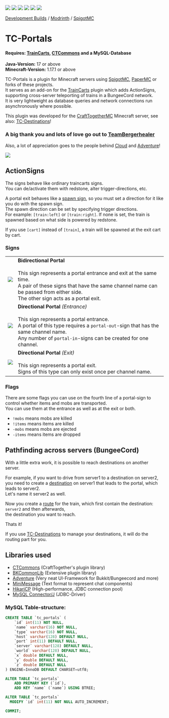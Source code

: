 ![](https://img.shields.io/github/license/CraftTogetherMC/TC-Portals?style=flat-square)
![](https://img.shields.io/github/last-commit/CraftTogetherMC/TC-Portals?style=flat-square)
![](https://img.shields.io/jenkins/build?jobUrl=https%3A%2F%2Fci.craft-together-mc.de%2Fjob%2FTC%2520Portals&style=flat-square)
![](https://shields-io-visitor-counter.herokuapp.com/badge?page=CraftTogetherMC.TC-Portals&style=flat-square)
![](https://img.shields.io/spiget/download-size/107442?style=flat-square)
![](https://img.shields.io/spiget/downloads/107442?style=flat-square)
  
[Development Builds](https://ci.craft-together-mc.de/job/TC-Portals) / 
[Modrinth](https://modrinth.com/plugin/tc-portals) / 
[SpigotMC](https://www.spigotmc.org/resources/tc-portals.107442/)
  
# TC-Portals
#### Requires: [TrainCarts](https://github.com/bergerhealer/TrainCarts), [CTCommons](https://github.com/CraftTogetherMC/CTCommons) and a MySQL-Database
**Java-Version:** 17 or above  
**Minecraft-Version:** 1.17.1 or above  

TC-Portals is a plugin for Minecraft servers using [SpigotMC](https://www.spigotmc.org), [PaperMC](https://papermc.io) or forks of these projects.  
It serves as an add-on for the [TrainCarts](https://github.com/bergerhealer/TrainCarts) plugin which adds ActionSigns, supporting cross-server teleporting of trains in a BungeeCord network.   
It is very lightweight as database queries and network connections run asynchronously where possible.

This plugin was developed for the [CraftTogetherMC](https://github.com/CraftTogetherMC) Minecraft server, see also: [TC-Destinations](https://github.com/CraftTogetherMC/TC-Destinations)!

### A big thank you and lots of love go out to [TeamBergerhealer](https://github.com/bergerhealer)
Also, a lot of appreciation goes to the people behind [Cloud](https://github.com/Incendo/cloud) and [Adventure](https://github.com/KyoriPowered/adventure)!   
  
[![](https://i.imgur.com/SzkHTE8.png)](https://www.youtube.com/watch?v=8XCvmY8EPtk)  

## ActionSigns

The signs behave like ordinary traincarts signs.  
You can de/activate them with redstone, alter trigger-directions, etc.  

A portal exit behaves like a [spawn sign](https://wiki.traincarts.net/p/TrainCarts/Signs/Spawner), so you must set a direction for it like you do with the spawn sign.  
The spawn direction can be set by specifying trigger directions.  
For example: `[train:left]` or `[train:right]`. If none is set, the train is spawned based on what side is powered by redstone.  
  
If you use `[cart]` instead of `[train]`, a train will be spawned at the exit cart by cart.  

### Signs
|                                      |                                                                                                                                                                                                                                                 |
|:-------------------------------------|:------------------------------------------------------------------------------------------------------------------------------------------------------------------------------------------------------------------------------------------------|
| ![](https://i.imgur.com/EPwpDDO.png) | **Bidirectional Portal**<br/><br/>This sign represents a portal entrance and exit at the same time.<br/>A pair of these signs that have the same channel name can be passed from either side.<br/>The other sign acts as a portal exit.         |
| ![](https://i.imgur.com/Aevpead.png) | **Directional Portal** *(Entrance)*<br/><br/>This sign represents a portal entrance.<br/>A portal of this type requires a `portal-out`-sign that has the same channel name.<br/>Any number of `portal-in`-signs can be created for one channel. |
| ![](https://i.imgur.com/VJEQ2fP.png) | **Directional Portal** *(Exit)*<br/><br/>This sign represents a portal exit.<br/>Signs of this type can only exist once per channel name.                                                                                                       |

### Flags
There are some flags you can use on the fourth line of a portal-sign to control whether items and mobs are transported.  
You can use them at the entrance as well as at the exit or both.
- `!mobs` means mobs are killed
- `!items` means items are killed
- `-mobs` means mobs are ejected
- `-items` means items are dropped

## Pathfinding across servers (BungeeCord)
With a little extra work, it is possible to reach destinations on another server.

For example, if you want to drive from server1 to a destination on server2,
you need to create a [destination](https://wiki.traincarts.net/p/TrainCarts/Signs/Destination) on server1 that leads to the portal, which leads to server2.  
Let's name it server2 as well.  
  
Now you create a [route](https://wiki.traincarts.net/p/TrainCarts/PathFinding#Route_Manager) for the train, which first contain the destination: `server2` and then afterwards,  
the destination you want to reach.
  
Thats it!
  
If you use [TC-Destinations](https://github.com/CraftTogetherMC/TC-Destinations) to manage your destinations, it will do the routing part for you.

## Libraries used
- [CTCommons](https://github.com/CraftTogetherMC/CTCommons) (CraftTogether's plugin library)
- [BKCommonLib](https://github.com/bergerhealer) (Extensive plugin library)
- [Adventure](https://docs.adventure.kyori.net) (Very neat UI-Framework for Bukkit/Bungeecord and more)
- [MiniMessage](https://docs.adventure.kyori.net/minimessage) (Text format to represent chat components)
- [HikariCP](https://github.com/brettwooldridge/HikariCP) (High-performance, JDBC connection pool)
- [MySQL Connector/J](https://github.com/mysql/mysql-connector-j) (JDBC-Driver)

### MySQL Table-structure:

``` sql
CREATE TABLE `tc_portals` (
    `id` int(11) NOT NULL,
    `name` varchar(16) NOT NULL,
    `type` varchar(16) NOT NULL,
    `host` varchar(128) DEFAULT NULL,
    `port` int(11) DEFAULT NULL,
    `server` varchar(128) DEFAULT NULL,
    `world` varchar(128) DEFAULT NULL,
    `x` double DEFAULT NULL,
    `y` double DEFAULT NULL,
    `z` double DEFAULT NULL
) ENGINE=InnoDB DEFAULT CHARSET=utf8;

ALTER TABLE `tc_portals`
    ADD PRIMARY KEY (`id`),
    ADD KEY `name` (`name`) USING BTREE;

ALTER TABLE `tc_portals`
  MODIFY `id` int(11) NOT NULL AUTO_INCREMENT;

COMMIT;
```
